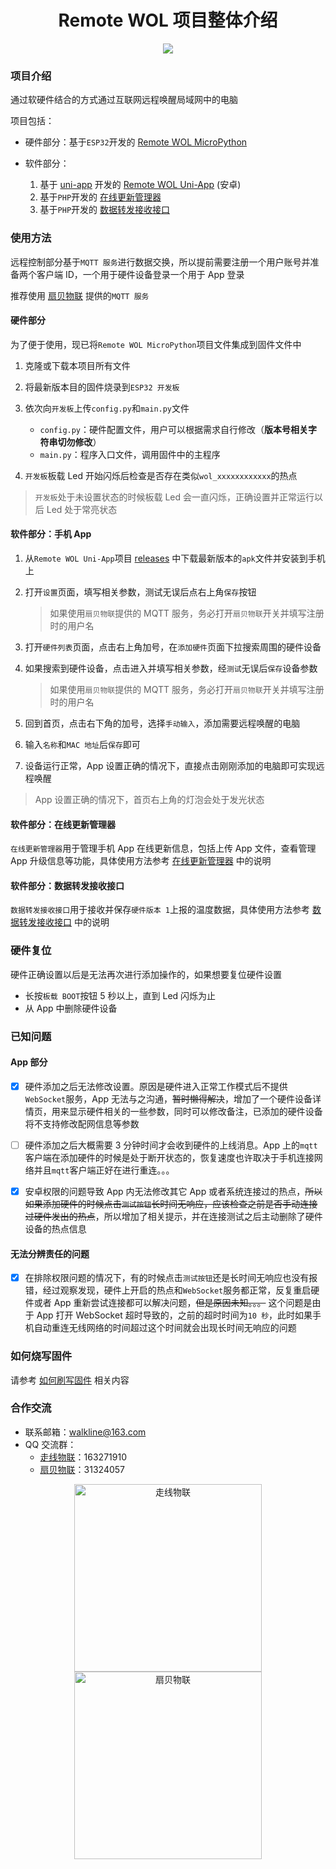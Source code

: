 <h1 align="center">Remote WOL 项目整体介绍</h1>

<p align="center"><img src="https://img.shields.io/badge/Licence-MIT-green.svg?style=for-the-badge" /></p>

### 项目介绍

通过软硬件结合的方式通过互联网远程唤醒局域网中的电脑

项目包括：

* 硬件部分：基于`ESP32`开发的 [Remote WOL MicroPython](https://gitee.com/walkline/remote-wol-micropython)

* 软件部分：

	1. 基于 [uni-app](https://uniapp.dcloud.io/) 开发的 [Remote WOL Uni-App](https://gitee.com/walkline/remote-wol-uni-app) (安卓)
	2. 基于`PHP`开发的 [在线更新管理器](https://gitee.com/walkline/online-update-manager)
	3. 基于`PHP`开发的 [数据转发接收接口](https://gitee.com/walkline/data_receiving_interface)

### 使用方法

远程控制部分基于`MQTT 服务`进行数据交换，所以提前需要注册一个用户账号并准备两个客户端 ID，一个用于硬件设备登录一个用于 App 登录

推荐使用 [扇贝物联](https://jniot.xyz/) 提供的`MQTT 服务`

#### 硬件部分

为了便于使用，现已将`Remote WOL MicroPython`项目文件集成到固件文件中

1. 克隆或下载本项目所有文件
2. 将最新版本目的固件烧录到`ESP32 开发板`
3. 依次向`开发板`上传`config.py`和`main.py`文件

	* `config.py`：硬件配置文件，用户可以根据需求自行修改（**版本号相关字符串切勿修改**）
	* `main.py`：程序入口文件，调用固件中的主程序

4. `开发板`板载 Led 开始闪烁后检查是否存在类似`wol_xxxxxxxxxxxx`的热点

> `开发板`处于未设置状态的时候板载 Led 会一直闪烁，正确设置并正常运行以后 Led 处于常亮状态

#### 软件部分：手机 App

1. 从`Remote WOL Uni-App`项目 [releases](https://gitee.com/walkline/remote-wol-uni-app/releases) 中下载最新版本的`apk`文件并安装到手机上
2. 打开`设置`页面，填写相关参数，测试无误后点右上角`保存`按钮

	> 如果使用`扇贝物联`提供的 MQTT 服务，务必打开`扇贝物联`开关并填写注册时的用户名

3. 打开`硬件列表`页面，点击右上角加号，在`添加硬件`页面下拉搜索周围的硬件设备

4. 如果搜索到硬件设备，点击进入并填写相关参数，经`测试`无误后`保存`设备参数

	> 如果使用`扇贝物联`提供的 MQTT 服务，务必打开`扇贝物联`开关并填写注册时的用户名

5. 回到首页，点击右下角的加号，选择`手动输入`，添加需要远程唤醒的电脑
6. 输入`名称`和`MAC 地址`后`保存`即可

7. 设备运行正常，App 设置正确的情况下，直接点击刚刚添加的电脑即可实现远程唤醒

> App 设置正确的情况下，首页右上角的灯泡会处于发光状态

#### 软件部分：在线更新管理器

`在线更新管理器`用于管理手机 App 在线更新信息，包括上传 App 文件，查看管理 App 升级信息等功能，具体使用方法参考 [在线更新管理器](https://gitee.com/walkline/online-update-manager) 中的说明

#### 软件部分：数据转发接收接口

`数据转发接收接口`用于接收并保存`硬件版本 1`上报的温度数据，具体使用方法参考 [数据转发接收接口](https://gitee.com/walkline/data_receiving_interface) 中的说明

### 硬件复位

硬件正确设置以后是无法再次进行添加操作的，如果想要复位硬件设置

* 长按`板载 BOOT`按钮 5 秒以上，直到 Led 闪烁为止
* 从 App 中删除硬件设备

### 已知问题

#### App 部分

- [x] 硬件添加之后无法修改设置。原因是硬件进入正常工作模式后不提供`WebSocket`服务，App 无法与之沟通，~~暂时懒得解决~~，增加了一个硬件设备详情页，用来显示硬件相关的一些参数，同时可以修改备注，已添加的硬件设备将不支持修改配网信息等参数

- [ ] 硬件添加之后大概需要 3 分钟时间才会收到硬件的上线消息。App 上的`mqtt`客户端在添加硬件的时候是处于断开状态的，恢复速度也许取决于手机连接网络并且`mqtt`客户端正好在进行重连。。。

- [x] 安卓权限的问题导致 App 内无法修改其它 App 或者系统连接过的热点，~~所以如果添加硬件的时候点击`测试按钮`长时间无响应，应该检查之前是否手动连接过硬件发出的热点~~，所以增加了相关提示，并在连接测试之后主动删除了硬件设备的热点信息

#### 无法分辨责任的问题

- [x] 在排除权限问题的情况下，有的时候点击`测试按钮`还是长时间无响应也没有报错，经过观察发现，硬件上开启的热点和`WebSocket`服务都正常，反复重启硬件或者 App 重新尝试连接都可以解决问题，~~但是原因未知。。。~~ 这个问题是由于 App 打开 WebSocket 超时导致的，之前的超时时间为`10 秒`，此时如果手机自动重连无线网络的时间超过这个时间就会出现长时间无响应的问题

### 如何烧写固件

请参考 [如何刷写固件](https://gitee.com/walkline/esp32_firmware#%E9%99%84%E5%BD%951%E5%A6%82%E4%BD%95%E5%88%B7%E5%86%99%E5%9B%BA%E4%BB%B6) 相关内容

### 合作交流

* 联系邮箱：<walkline@163.com>
* QQ 交流群：
    * [走线物联](https://jq.qq.com/?_wv=1027&k=xtPoHgwL)：163271910
    * [扇贝物联](https://jq.qq.com/?_wv=1027&k=yp4FrpWh)：31324057

<p align="center"><img src="https://gitee.com/walkline/WeatherStation/raw/docs/images/qrcode_walkline.png" width="300px" alt="走线物联"><img src="https://gitee.com/walkline/WeatherStation/raw/docs/images/qrcode_bigiot.png" width="300px" alt="扇贝物联"></p>
